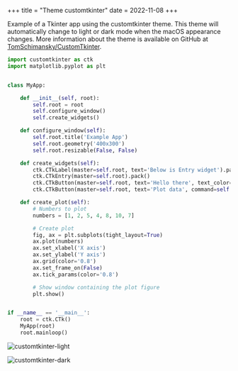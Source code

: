 +++
title = "Theme customtkinter"
date = 2022-11-08
+++

Example of a Tkinter app using the customtkinter theme. This theme will automatically change to light or dark mode when the macOS appearance changes. More information about the theme is available on GitHub at [TomSchimansky/CustomTkinter](https://github.com/TomSchimansky/CustomTkinter).

```python
import customtkinter as ctk
import matplotlib.pyplot as plt


class MyApp:

    def __init__(self, root):
        self.root = root
        self.configure_window()
        self.create_widgets()

    def configure_window(self):
        self.root.title('Example App')
        self.root.geometry('400x300')
        self.root.resizable(False, False)

    def create_widgets(self):
        ctk.CTkLabel(master=self.root, text='Below is Entry widget').pack(pady=10)
        ctk.CTkEntry(master=self.root).pack()
        ctk.CTkButton(master=self.root, text='Hello there', text_color='white').pack(pady=10)
        ctk.CTkButton(master=self.root, text='Plot data', command=self.create_plot).pack(pady=20)

    def create_plot(self):
        # Numbers to plot
        numbers = [1, 2, 5, 4, 8, 10, 7]

        # Create plot
        fig, ax = plt.subplots(tight_layout=True)
        ax.plot(numbers)
        ax.set_xlabel('X axis')
        ax.set_ylabel('Y axis')
        ax.grid(color='0.8')
        ax.set_frame_on(False)
        ax.tick_params(color='0.8')

        # Show window containing the plot figure
        plt.show()


if __name__ == '__main__':
    root = ctk.CTk()
    MyApp(root)
    root.mainloop()
```

<p><img src="/img/tkinter-customtkinter-light.png" style="max-width: 400px;" alt="customtkinter-light"></p>

<p><img src="/img/tkinter-customtkinter-dark.png" style="max-width: 400px;" alt="customtkinter-dark"></p>
